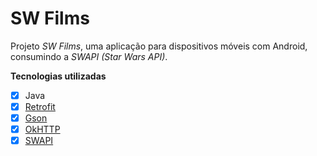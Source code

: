 # SW Films
Projeto *SW Films*, uma aplicação para dispositivos móveis com Android, consumindo a *SWAPI (Star Wars API)*.

**Tecnologias utilizadas**

 - [x] Java
 - [x] [Retrofit](https://square.github.io/retrofit/)
 - [x] [Gson](https://github.com/google/gson)
 - [x] [OkHTTP](https://square.github.io/okhttp/)
 - [x] [SWAPI](swapi.co)
